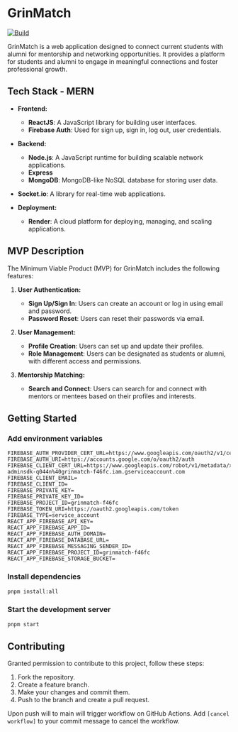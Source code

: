 # GrinMatch

[![Build](https://github.com/khanhdo05/grinmatch/actions/workflows/main.yml/badge.svg)](https://github.com/khanhdo05/grinmatch/actions/workflows/main.yml)

GrinMatch is a web application designed to connect current students with alumni for mentorship and networking opportunities. It provides a platform for students and alumni to engage in meaningful connections and foster professional growth.

## Tech Stack - MERN

- **Frontend:**
    - **ReactJS**: A JavaScript library for building user interfaces.
    - **Firebase Auth**: Used for sign up, sign in, log out, user credentials.

- **Backend:**
    - **Node.js**: A JavaScript runtime for building scalable network applications.
    - **Express**
    - **MongoDB**: MongoDB-like NoSQL database for storing user data.

- **Socket.io**: A library for real-time web applications.

- **Deployment:**
    - **Render**: A cloud platform for deploying, managing, and scaling applications.

## MVP Description

The Minimum Viable Product (MVP) for GrinMatch includes the following features:

1. **User Authentication:**
    - **Sign Up/Sign In**: Users can create an account or log in using email and password.
    - **Password Reset**: Users can reset their passwords via email.

2. **User Management:**
    - **Profile Creation**: Users can set up and update their profiles.
    - **Role Management**: Users can be designated as students or alumni, with different access and permissions.

3. **Mentorship Matching:**
    - **Search and Connect**: Users can search for and connect with mentors or mentees based on their profiles and interests.

## Getting Started

### Add environment variables

```dotenv
FIREBASE_AUTH_PROVIDER_CERT_URL=https://www.googleapis.com/oauth2/v1/certs
FIREBASE_AUTH_URI=https://accounts.google.com/o/oauth2/auth
FIREBASE_CLIENT_CERT_URL=https://www.googleapis.com/robot/v1/metadata/x509/firebase-adminsdk-q044n%40grinmatch-f46fc.iam.gserviceaccount.com
FIREBASE_CLIENT_EMAIL=
FIREBASE_CLIENT_ID=
FIREBASE_PRIVATE_KEY=
FIREBASE_PRIVATE_KEY_ID=
FIREBASE_PROJECT_ID=grinmatch-f46fc
FIREBASE_TOKEN_URI=https://oauth2.googleapis.com/token
FIREBASE_TYPE=service_account
REACT_APP_FIREBASE_API_KEY=
REACT_APP_FIREBASE_APP_ID=
REACT_APP_FIREBASE_AUTH_DOMAIN=
REACT_APP_FIREBASE_DATABASE_URL=
REACT_APP_FIREBASE_MESSAGING_SENDER_ID=
REACT_APP_FIREBASE_PROJECT_ID=grinmatch-f46fc
REACT_APP_FIREBASE_STORAGE_BUCKET=
```

### Install dependencies

```bash
pnpm install:all
```

### Start the development server

```bash
pnpm start
```

## Contributing

Granted permission to contribute to this project, follow these steps:

1. Fork the repository.
2. Create a feature branch.
3. Make your changes and commit them.
4. Push to the branch and create a pull request.

Upon push will to main will trigger workflow on GitHub Actions. Add `[cancel workflow]` to your commit message to cancel the workflow.
